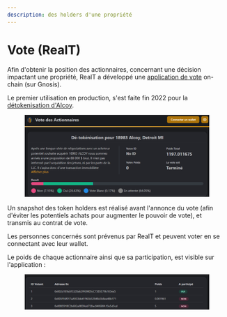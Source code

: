 ```yaml
---
description: des holders d'une propriété
---
```


# Vote (RealT)

Afin d'obtenir la position des actionnaires, concernant une décision impactant une propriété, RealT a développé une [application de vote](https://vote.realtoken.network/) on-chain (sur Gnosis).

Le premier utilisation en production, s'est faite fin 2022 pour la [détokenisation d'Alcoy](../site-realt/detokenisation-dune-propriete.md).

<figure><img src="../.gitbook/assets/image (13).png" alt=""><figcaption></figcaption></figure>

Un snapshot des token holders est réalisé avant l'annonce du vote (afin d'éviter les potentiels achats pour augmenter le pouvoir de vote), et transmis au contrat de vote.

Les personnes concernés sont prévenus par RealT et peuvent voter en se connectant avec leur wallet.

Le poids de chaque actionnaire ainsi que sa participation, est visible sur l'application :

<figure><img src="../.gitbook/assets/image (1) (1) (1) (1) (1).png" alt=""><figcaption></figcaption></figure>
